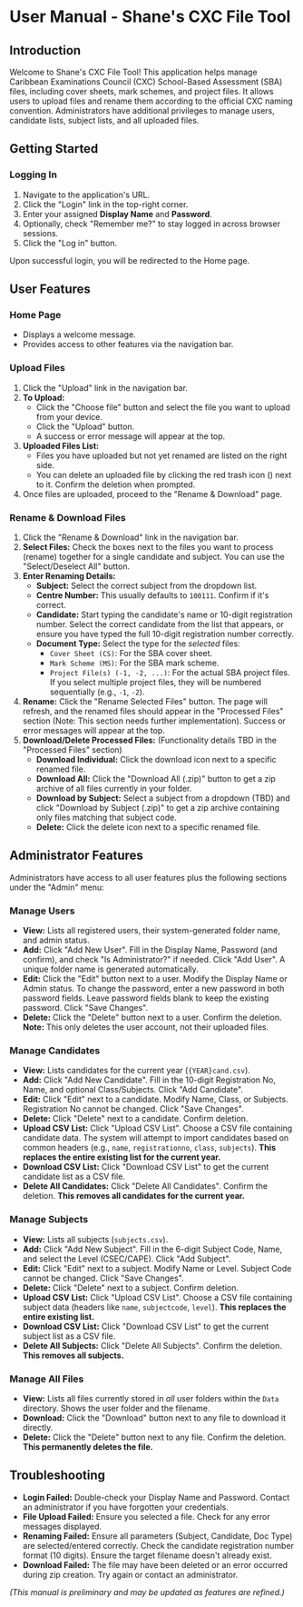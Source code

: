 # User Manual - Shane's CXC File Tool

## Introduction

Welcome to Shane's CXC File Tool! This application helps manage Caribbean Examinations Council (CXC) School-Based Assessment (SBA) files, including cover sheets, mark schemes, and project files. It allows users to upload files and rename them according to the official CXC naming convention. Administrators have additional privileges to manage users, candidate lists, subject lists, and all uploaded files.

## Getting Started

### Logging In
1.  Navigate to the application's URL.
2.  Click the "Login" link in the top-right corner.
3.  Enter your assigned **Display Name** and **Password**.
4.  Optionally, check "Remember me?" to stay logged in across browser sessions.
5.  Click the "Log in" button.

Upon successful login, you will be redirected to the Home page.

## User Features

### Home Page
- Displays a welcome message.
- Provides access to other features via the navigation bar.

### Upload Files
1.  Click the "Upload" link in the navigation bar.
2.  **To Upload:**
    *   Click the "Choose file" button and select the file you want to upload from your device.
    *   Click the "Upload" button.
    *   A success or error message will appear at the top.
3.  **Uploaded Files List:**
    *   Files you have uploaded but not yet renamed are listed on the right side.
    *   You can delete an uploaded file by clicking the red trash icon (<i class="bi bi-trash"></i>) next to it. Confirm the deletion when prompted.
4.  Once files are uploaded, proceed to the "Rename & Download" page.

### Rename & Download Files
1.  Click the "Rename & Download" link in the navigation bar.
2.  **Select Files:** Check the boxes next to the files you want to process (rename) together for a single candidate and subject. You can use the "Select/Deselect All" button.
3.  **Enter Renaming Details:**
    *   **Subject:** Select the correct subject from the dropdown list.
    *   **Centre Number:** This usually defaults to `100111`. Confirm if it's correct.
    *   **Candidate:** Start typing the candidate's name or 10-digit registration number. Select the correct candidate from the list that appears, or ensure you have typed the full 10-digit registration number correctly.
    *   **Document Type:** Select the type for the *selected* files:
        *   `Cover Sheet (CS)`: For the SBA cover sheet.
        *   `Mark Scheme (MS)`: For the SBA mark scheme.
        *   `Project File(s) (-1, -2, ...)`: For the actual SBA project files. If you select multiple project files, they will be numbered sequentially (e.g., `-1`, `-2`).
4.  **Rename:** Click the "Rename Selected Files" button. The page will refresh, and the renamed files should appear in the "Processed Files" section (Note: This section needs further implementation). Success or error messages will appear at the top.
5.  **Download/Delete Processed Files:** (Functionality details TBD in the "Processed Files" section)
    *   **Download Individual:** Click the download icon next to a specific renamed file.
    *   **Download All:** Click the "Download All (.zip)" button to get a zip archive of all files currently in your folder.
    *   **Download by Subject:** Select a subject from a dropdown (TBD) and click "Download by Subject (.zip)" to get a zip archive containing only files matching that subject code.
    *   **Delete:** Click the delete icon next to a specific renamed file.

## Administrator Features

Administrators have access to all user features plus the following sections under the "Admin" menu:

### Manage Users
- **View:** Lists all registered users, their system-generated folder name, and admin status.
- **Add:** Click "Add New User". Fill in the Display Name, Password (and confirm), and check "Is Administrator?" if needed. Click "Add User". A unique folder name is generated automatically.
- **Edit:** Click the "Edit" button next to a user. Modify the Display Name or Admin status. To change the password, enter a new password in both password fields. Leave password fields blank to keep the existing password. Click "Save Changes".
- **Delete:** Click the "Delete" button next to a user. Confirm the deletion. **Note:** This only deletes the user account, not their uploaded files.

### Manage Candidates
- **View:** Lists candidates for the current year (`{YEAR}cand.csv`).
- **Add:** Click "Add New Candidate". Fill in the 10-digit Registration No, Name, and optional Class/Subjects. Click "Add Candidate".
- **Edit:** Click "Edit" next to a candidate. Modify Name, Class, or Subjects. Registration No cannot be changed. Click "Save Changes".
- **Delete:** Click "Delete" next to a candidate. Confirm deletion.
- **Upload CSV List:** Click "Upload CSV List". Choose a CSV file containing candidate data. The system will attempt to import candidates based on common headers (e.g., `name`, `registrationno`, `class`, `subjects`). **This replaces the entire existing list for the current year.**
- **Download CSV List:** Click "Download CSV List" to get the current candidate list as a CSV file.
- **Delete All Candidates:** Click "Delete All Candidates". Confirm the deletion. **This removes all candidates for the current year.**

### Manage Subjects
- **View:** Lists all subjects (`subjects.csv`).
- **Add:** Click "Add New Subject". Fill in the 6-digit Subject Code, Name, and select the Level (CSEC/CAPE). Click "Add Subject".
- **Edit:** Click "Edit" next to a subject. Modify Name or Level. Subject Code cannot be changed. Click "Save Changes".
- **Delete:** Click "Delete" next to a subject. Confirm deletion.
- **Upload CSV List:** Click "Upload CSV List". Choose a CSV file containing subject data (headers like `name`, `subjectcode`, `level`). **This replaces the entire existing list.**
- **Download CSV List:** Click "Download CSV List" to get the current subject list as a CSV file.
- **Delete All Subjects:** Click "Delete All Subjects". Confirm the deletion. **This removes all subjects.**

### Manage All Files
- **View:** Lists all files currently stored in *all* user folders within the `Data` directory. Shows the user folder and the filename.
- **Download:** Click the "Download" button next to any file to download it directly.
- **Delete:** Click the "Delete" button next to any file. Confirm the deletion. **This permanently deletes the file.**

## Troubleshooting

- **Login Failed:** Double-check your Display Name and Password. Contact an administrator if you have forgotten your credentials.
- **File Upload Failed:** Ensure you selected a file. Check for any error messages displayed.
- **Renaming Failed:** Ensure all parameters (Subject, Candidate, Doc Type) are selected/entered correctly. Check the candidate registration number format (10 digits). Ensure the target filename doesn't already exist.
- **Download Failed:** The file may have been deleted or an error occurred during zip creation. Try again or contact an administrator.

*(This manual is preliminary and may be updated as features are refined.)*
